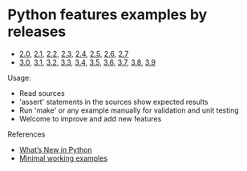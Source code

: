 # Python features examples by releases

* [2.0](2.0.py), [2.1](2.1.py), [2.2](2.2.py), [2.3](2.3.py), [2.4](2.4.py), [2.5](2.5.py), [2.6](2.6.py), [2.7](2.7.py)
* [3.0](3.0.py), [3.1](3.1.py), [3.2](3.2.py), [3.3](3.3.py), [3.4](3.4.py), [3.5](3.5.py), [3.6](3.6.py), [3.7](3.7.py), [3.8](3.8.py), [3.9](3.9.py)

Usage:
* Read sources
* 'assert' statements in the sources show expected results
* Run 'make' or any example manually for validation and unit testing
* Welcome to improve and add new features

References
* [What’s New in Python](https://docs.python.org/3.10/whatsnew/index.html)
* [Minimal working examples](https://en.wikipedia.org/wiki/Minimal_working_example)
